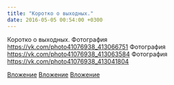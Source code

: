 ```yaml
---
title: "Коротко о выходных."
date: 2016-05-05 00:54:00 +0300
---
```


Коротко о выходных.
Фотография
https://vk.com/photo41076938_413066751
Фотография
https://vk.com/photo41076938_413063584
Фотография
https://vk.com/photo41076938_413041804

[Вложение](https://vk.com/photo41076938_413066751)
[Вложение](https://vk.com/photo41076938_413063584)
[Вложение](https://vk.com/photo41076938_413041804)
